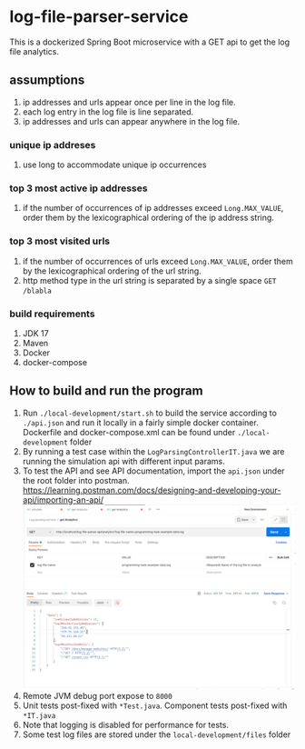 # log-file-parser-service
This is a dockerized Spring Boot microservice with a GET api to get the log file analytics.

## assumptions
1. ip addresses and urls appear once per line in the log file.
2. each log entry in the log file is line separated.
3. ip addresses and urls can appear anywhere in the log file.
### unique ip addreses
1. use long to accommodate unique ip occurrences
### top 3 most active ip addresses
1. if the number of occurrences of ip addresses exceed `Long.MAX_VALUE`, order them by the lexicographical ordering of the ip address string.
### top 3 most visited urls
1. if the number of occurrences of urls exceed `Long.MAX_VALUE`, order them by the lexicographical ordering of the url string.
2. http method type in the url string is separated by a single space `GET /blabla`
### build requirements
1. JDK 17
2. Maven
3. Docker
4. docker-compose

## How to build and run the program
1. Run `./local-development/start.sh` to build the service according to `./api.json` and run it locally in a fairly simple docker container. 
   Dockerfile and docker-compose.xml can be found under `./local-development` folder
2. By running a test case within the `LogParsingControllerIT.java` we are running the simulation api with different input params.
3. To test the API and see API documentation, import the `api.json` under the root folder into postman.
   https://learning.postman.com/docs/designing-and-developing-your-api/importing-an-api/
   ![img.png](img.png)
4. Remote JVM debug port expose to `8000`
5. Unit tests post-fixed with `*Test.java`. Component tests post-fixed with `*IT.java` 
7. Note that logging is disabled for performance for tests.
8. Some test log files are stored under the `local-development/files` folder
